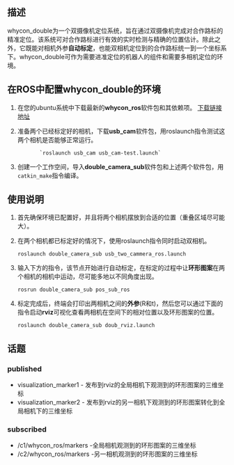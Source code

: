 ﻿## 描述

whycon_double为一个双摄像机定位系统，旨在通过双摄像机完成对合作路标的精准定位。该系统可对合作路标进行有效的实时检测与精确的位置估计。除此之外，它既能对相机外参**自动标定**，也能双相机定位到的合作路标统一到一个坐标系下。whycon_double可作为需要进准定位的机器人的组件和需要多相机定位的环境。





## 在ROS中配置whycon_double的环境

 1. 在您的ubuntu系统中下载最新的**whycon_ros**软件包和其依赖项。
  [下载链接地址](https://github.com/jiriUlr/whycon-ros)
 
 2. 准备两个已经标定好的相机，下载**usb_cam**软件包，用roslaunch指令测试这两个相机是否能够正常运行。
 
               `roslaunch usb_cam usb_cam-test.launch`
  
 3. 创建一个工作空间，导入**double_camera_sub**软件包和上述两个软件包，用`catkin_make`指令编译。


## 使用说明

 1. 首先确保环境已配置好，并且将两个相机摆放到合适的位置（重叠区域尽可能大）。
 2. 在两个相机都已标定好的情况下，使用roslaunch指令同时启动双相机。
 
     `roslaunch double_camera_sub usb_two_cammera_ros.launch`
 3. 输入下方的指令，该节点开始进行自动标定，在标定的过程中让**环形图案**在两个相机的相机中运动，尽可能多地以不同角度出现。
 
       `rosrun double_camera_sub pos_sub_ros`
 4. 标定完成后，终端会打印出两相机之间的**外参**(R和t)，然后您可以通过下面的指令启动**rviz**可视化查看两相机在空间下的相对位置以及环形图案的位置。
 
     `roslaunch double_camera_sub doub_rviz.launch`
       

## 话题
### published

 - visualization_marker1 - 发布到rviz的全局相机下观测到的环形图案的三维坐标
 - visualization_marker2 - 发布到rviz的另一相机下观测到的环形图案转化到全局相机下的三维坐标

### subscribed

 - /c1/whycon_ros/markers -全局相机观测到的环形图案的三维坐标
 - /c2/whycon_ros/markers -另一相机观测到的环形图案的三维坐标




